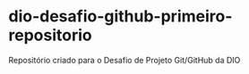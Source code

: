 # dio-desafio-github-primeiro-repositorio
Repositório criado para o Desafio de Projeto Git/GitHub da DIO
